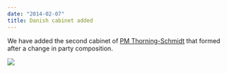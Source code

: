 ```yaml
---
date: "2014-02-07"
title: Danish cabinet added
---
```


We have added the second cabinet of [PM Thorning-Schmidt](http://dev.parlgov.org/data/dnk/cabinet-party/2014-02-03/) that formed after a change in party composition.

![](/images/parliament-germany.jpg)
